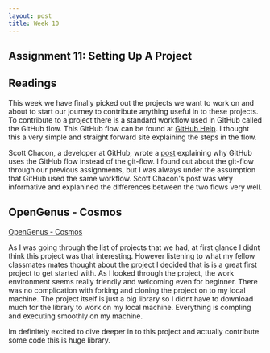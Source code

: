 ```yaml
---
layout: post
title: Week 10
---
```

## Assignment 11: Setting Up A Project

## Readings

This week we have finally picked out the projects we want to work on and about to start our journey to contribute anything useful in to these projects. To contribute to a project there is a standard workflow used in GitHub called the GitHub flow. This GitHub flow can be found at [GitHub Help](https://help.github.com/articles/github-flow/). I thought this a very simple and straight forward site explaining the steps in the flow. 

Scott Chacon, a developer at GitHub, wrote a [post](http://scottchacon.com/2011/08/31/github-flow.html) explaining why GitHub uses the GitHub flow instead of the git-flow. I found out about the git-flow through our previous assignments, but I was always under the assumption that GitHub used the same workflow. Scott Chacon's post was very informative and explanined the differences between the two flows very well.

## OpenGenus - Cosmos

[OpenGenus - Cosmos](https://github.com/OpenGenus/cosmos)

As I was going through the list of projects that we had, at first glance I didnt think this project was that interesting. However listening to what my fellow classmates mates thought about the project I decided that is is a great first project to get started with. As I looked through the project, the work environment seems really friendly and welcoming even for beginner. There was no complication with forking and cloning the project on to my local machine. The project itself is just a big library so I didnt have to download much for the library to work on my local machine. Everything is compling and executing smoothly on my machine. 

Im definitely excited to dive deeper in to this project and actually contribute some code this is huge library.
